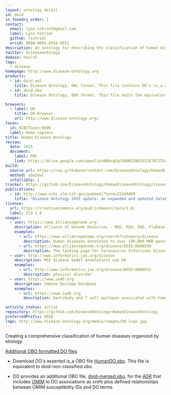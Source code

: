 ```yaml
---
layout: ontology_detail
id: doid
in_foundry_order: 1
contact:
  email: lynn.schriml@gmail.com
  label: Lynn Schriml
  github: lschriml
  orcid: 0000-0001-8910-9851
description: An ontology for describing the classification of human diseases organized by etiology.
twitter: diseaseontology
domain: health
tags:
  - disease
homepage: http://www.disease-ontology.org
products:
  - id: doid.owl
    title: Disease Ontology, OWL format. This file contains DO's is_a asserted hierarchy plus equivalent axioms to other OBO Foundry ontologies.
  - id: doid.obo
    title: Disease Ontology, OBO format. This file omits the equivalent axioms.

browsers:
  - label: DO
    title: DO Browser
    url: http://www.disease-ontology.org/
taxon:
  id: NCBITaxon:9606
  label: Homo sapiens
title: Human Disease Ontology
review:
  date: 2015
  document:
    label: PDF
    link: https://drive.google.com/open?id=0B8vqEgF1N0NIZ082U2JETHlSTGs
build:
  source_url: https://raw.githubusercontent.com/DiseaseOntology/HumanDiseaseOntology/master/src/ontology/doid.obo
  method: obo2owl
  infallible: 1
tracker: https://github.com/DiseaseOntology/HumanDiseaseOntology/issues
publications:
  - id: http://www.ncbi.nlm.nih.gov/pubmed/?term=25348409
    title: "Disease Ontology 2015 update: an expanded and updated database of human diseases for linking biomedical knowledge through disease data"
license:
  url: https://creativecommons.org/publicdomain/zero/1.0/
  label: CC0 1.0
usages:
  - user: https://www.alliancegenome.org
    description: Alliance of Genome Resources - MGD, RGD, SGD, FlyBase, WormBase, ZFIN use DO
    examples:
      - url: https://www.alliancegenome.org/search?category=disease
        description: Human diseases annotated to over 190,000 MOD genes, alleles, disease models and human genes
      - url: https://www.alliancegenome.org/disease/DOID:0080599
        description: The landing page for Coronavirus Infectious Disease
  - user: http://www.informatics.jax.org/disease
    description: MGI disease model annotations use DO
    examples:
      - url: http://www.informatics.jax.org/disease/DOID:0080015
        description: physical disorder
  - user: https://www.iedb.org
    description: Immune Epitope Database
    examples:
      - url: https://www.iedb.org
        description: Aantibody and T cell epitopes associated with human diseases

activity_status: active
repository: https://github.com/DiseaseOntology/HumanDiseaseOntology
preferredPrefix: DOID
logo: http://www.disease-ontology.org/media/images/DO_logo.jpg
---
```


Creating a comprehensive classification of human diseases organized by etiology.

<u>Additional OBO formatted DO files</u>
- Download DO's asserted is_a OBO file [HumanDO.obo](https://raw.githubusercontent.com/DiseaseOntology/HumanDiseaseOntology/master/src/ontology/HumanDO.obo). 
This file is equivalent to doid-non-classified.obo.

- DO provides an additional OBO file, [doid-merged.obo](https://raw.githubusercontent.com/DiseaseOntology/HumanDiseaseOntology/master/src/ontology/doid-merged.obo). 
 for the [AGR](http://www.alliancegenome.org) that includes [OMIM](http://omim.org) to DO associations as xrefs plus defined  relationships between OMIM susceptibility IDs and DO terms.  
